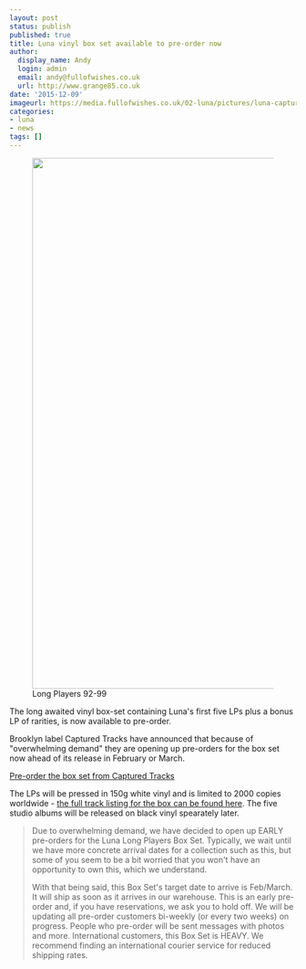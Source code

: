 ```yaml
---
layout: post
status: publish
published: true
title: Luna vinyl box set available to pre-order now
author:
  display_name: Andy
  login: admin
  email: andy@fullofwishes.co.uk
  url: http://www.grange85.co.uk
date: '2015-12-09'
imageurl: https://media.fullofwishes.co.uk/02-luna/pictures/luna-captured-tracks-box-set.png
categories:
- luna
- news
tags: []
---
```

<figure class="caption aligncenter"><img src="https://media.fullofwishes.co.uk/02-luna/pictures/luna-captured-tracks-box-set.png" width="932" height="930" class /><figcaption class="caption-text"> Long Players 92-99</figcaption></figure>

<p class="lead">The long awaited vinyl box-set containing Luna's first five LPs plus a bonus LP of rarities, is now available to pre-order.</p>
<p>Brooklyn label Captured Tracks have announced that because of "overwhelming demand" they are opening up pre-orders for the box set now ahead of its release in February or March.</p>
<p><a class="btn btn-primary" href="http://www.omnianmusicgroup.com/products/long-players-92-99-6xlp-box-set">Pre-order the box set from Captured Tracks</a></p>
<p>The LPs will be pressed in 150g white vinyl and is limited to 2000 copies worldwide - <a href="/database/luna/releases/luna-long-players-92-99/">the full track listing for the box can be found here</a>. The five studio albums will be released on black vinyl spearately later.</p>

<blockquote><p>Due to overwhelming demand, we have decided to open up EARLY pre-orders for the Luna Long Players Box Set. Typically, we wait until we have more concrete arrival dates for a collection such as this, but some of you seem to be a bit worried that you won't have an opportunity to own this, which we understand.</p>
<p>With that being said, this Box Set's target date to arrive is Feb/March. It will ship as soon as it arrives in our warehouse. This is an early pre-order and, if you have reservations, we ask you to hold off. We will be updating all pre-order customers bi-weekly (or every two weeks) on progress. People who pre-order will be sent messages with photos and more. International customers, this Box Set is HEAVY. We recommend finding an international courier service for reduced shipping rates.</p></blockquote>
